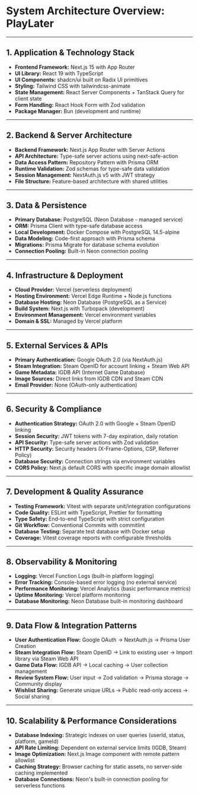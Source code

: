 # System Architecture Overview: PlayLater

---

## 1. Application & Technology Stack

- **Frontend Framework:** Next.js 15 with App Router
- **UI Library:** React 19 with TypeScript
- **UI Components:** shadcn/ui built on Radix UI primitives
- **Styling:** Tailwind CSS with tailwindcss-animate
- **State Management:** React Server Components + TanStack Query for client state
- **Form Handling:** React Hook Form with Zod validation
- **Package Manager:** Bun (development and runtime)

---

## 2. Backend & Server Architecture

- **Backend Framework:** Next.js App Router with Server Actions
- **API Architecture:** Type-safe server actions using next-safe-action
- **Data Access Pattern:** Repository Pattern with Prisma ORM
- **Runtime Validation:** Zod schemas for type-safe data validation
- **Session Management:** NextAuth.js v5 with JWT strategy
- **File Structure:** Feature-based architecture with shared utilities

---

## 3. Data & Persistence

- **Primary Database:** PostgreSQL (Neon Database - managed service)
- **ORM:** Prisma Client with type-safe database access
- **Local Development:** Docker Compose with PostgreSQL 14.5-alpine
- **Data Modeling:** Code-first approach with Prisma schema
- **Migrations:** Prisma Migrate for database schema evolution
- **Connection Pooling:** Built-in Neon connection pooling

---

## 4. Infrastructure & Deployment

- **Cloud Provider:** Vercel (serverless deployment)
- **Hosting Environment:** Vercel Edge Runtime + Node.js functions
- **Database Hosting:** Neon Database (PostgreSQL as a Service)
- **Build System:** Next.js with Turbopack (development)
- **Environment Management:** Vercel environment variables
- **Domain & SSL:** Managed by Vercel platform

---

## 5. External Services & APIs

- **Primary Authentication:** Google OAuth 2.0 (via NextAuth.js)
- **Steam Integration:** Steam OpenID for account linking + Steam Web API
- **Game Metadata:** IGDB API (Internet Game Database)
- **Image Sources:** Direct links from IGDB CDN and Steam CDN
- **Email Provider:** None (OAuth-only authentication)

---

## 6. Security & Compliance

- **Authentication Strategy:** OAuth 2.0 with Google + Steam OpenID linking
- **Session Security:** JWT tokens with 7-day expiration, daily rotation
- **API Security:** Type-safe server actions with Zod validation
- **HTTP Security:** Security headers (X-Frame-Options, CSP, Referrer Policy)
- **Database Security:** Connection strings via environment variables
- **CORS Policy:** Next.js default CORS with specific image domain allowlist

---

## 7. Development & Quality Assurance

- **Testing Framework:** Vitest with separate unit/integration configurations
- **Code Quality:** ESLint with TypeScript, Prettier for formatting
- **Type Safety:** End-to-end TypeScript with strict configuration
- **Git Workflow:** Conventional Commits with commitlint
- **Database Testing:** Separate test database with Docker setup
- **Coverage:** Vitest coverage reports with configurable thresholds

---

## 8. Observability & Monitoring

- **Logging:** Vercel Function Logs (built-in platform logging)
- **Error Tracking:** Console-based error logging (no external service)
- **Performance Monitoring:** Vercel Analytics (basic performance metrics)
- **Uptime Monitoring:** Vercel platform monitoring
- **Database Monitoring:** Neon Database built-in monitoring dashboard

---

## 9. Data Flow & Integration Patterns

- **User Authentication Flow:** Google OAuth → NextAuth.js → Prisma User Creation
- **Steam Integration Flow:** Steam OpenID → Link to existing user → Import library via Steam Web API
- **Game Data Flow:** IGDB API → Local caching → User collection management
- **Review System Flow:** User input → Zod validation → Prisma storage → Community display
- **Wishlist Sharing:** Generate unique URLs → Public read-only access → Social sharing

---

## 10. Scalability & Performance Considerations

- **Database Indexing:** Strategic indexes on user queries (userId, status, platform, gameId)
- **API Rate Limiting:** Dependent on external service limits (IGDB, Steam)
- **Image Optimization:** Next.js Image component with remote pattern allowlist
- **Caching Strategy:** Browser caching for static assets, no server-side caching implemented
- **Database Connections:** Neon's built-in connection pooling for serverless functions
